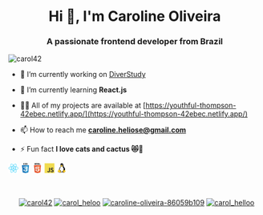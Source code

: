<h1 align="center">Hi 👋, I'm Caroline Oliveira</h1>
<h3 align="center">A passionate frontend developer from Brazil</h3>

<p align="left"> <img src="https://komarev.com/ghpvc/?username=carol42" alt="carol42" /> </p>

- 🔭 I’m currently working on [DiverStudy](https://diver-study.vercel.app)

- 🌱 I’m currently learning **React.js**

- 👨‍💻 All of my projects are available at [https://youthful-thompson-42ebec.netlify.app/](https://youthful-thompson-42ebec.netlify.app/)

- 📫 How to reach me **caroline.heliose@gmail.com**

- ⚡ Fun fact **I love cats and cactus 😻🌵**

<p align="left">
<img src="https://github.com/devicons/devicon/blob/master/icons/react/react-original.svg" alt="react" width="20" height="20"/>
<img src="https://github.com/devicons/devicon/blob/master/icons/css3/css3-original-wordmark.svg" alt="css3" width="20" height="20"/>
<img src="https://github.com/devicons/devicon/blob/master/icons/html5/html5-original-wordmark.svg" alt="html5" width="20" height="20"/>
<img src="https://github.com/devicons/devicon/blob/master/icons/javascript/javascript-original.svg" alt="javascript" width="20" height="20"/>
<img src="https://github.com/devicons/devicon/blob/master/icons/linux/linux-original.svg" alt="linux" width="20" height="20"/>
</p>  

<p align="center"> 
<a href="https://codepen.io/carol42" target="blank"><img align="center" src="https://cdn.jsdelivr.net/npm/simple-icons@3.0.1/icons/codepen.svg" alt="carol42" height="20" width="20" /></a>
<a href="https://twitter.com/carol_heloo" target="blank"><img align="center" src="https://cdn.jsdelivr.net/npm/simple-icons@3.0.1/icons/twitter.svg" alt="carol_heloo" height="20" width="20" /></a>
<a href="https://linkedin.com/in/caroline-oliveira-86059b109" target="blank"><img align="center" src="https://cdn.jsdelivr.net/npm/simple-icons@3.0.1/icons/linkedin.svg" alt="caroline-oliveira-86059b109" height="20" width="20" /></a>
<a href="https://instagram.com/carol_helloo" target="blank"><img align="center" src="https://cdn.jsdelivr.net/npm/simple-icons@3.0.1/icons/instagram.svg" alt="carol_helloo" height="20" width="20" /></a>
</p>
